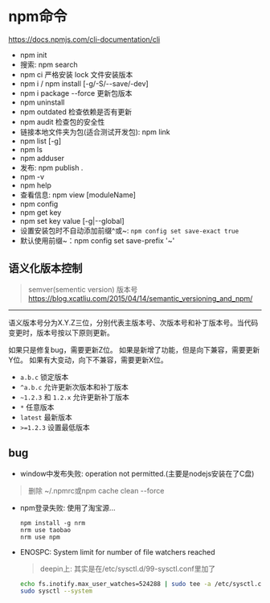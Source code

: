 # npm命令

https://docs.npmjs.com/cli-documentation/cli

- npm init
- 搜索: npm search
- npm ci 严格安装 lock 文件安装版本
- npm i / npm install [-g/-S/--save/-dev]
- npm i package --force 更新包版本
- npm uninstall
- npm outdated 检查依赖是否有更新
- npm audit 检查包的安全性
- 链接本地文件夹为包(适合测试开发包): npm link
- npm list [-g]
- npm ls
- npm adduser
- 发布: npm publish .
- npm -v
- npm help
- 查看信息: npm view [moduleName]
- npm config
- npm get key
- npm set key value [-g|--global]
- 设置安装包时不自动添加前缀^或~: `npm config set save-exact true`
- 默认使用前缀~：npm config set save-prefix '~'

## 语义化版本控制
> semver(sementic version)
版本号
https://blog.xcatliu.com/2015/04/14/semantic_versioning_and_npm/
----------------------------------------------------------------

语义版本号分为X.Y.Z三位，分别代表主版本号、次版本号和补丁版本号。当代码变更时，版本号按以下原则更新。

如果只是修复bug，需要更新Z位。
如果是新增了功能，但是向下兼容，需要更新Y位。
如果有大变动，向下不兼容，需要更新X位。
- `a.b.c` 锁定版本
- `^a.b.c` 允许更新次版本和补丁版本
- `~1.2.3` 和 `1.2.x` 允许更新补丁版本
- `*` 任意版本
- `latest` 最新版本
- `>=1.2.3` 设置最低版本

## bug

- window中发布失败: operation not permitted.(主要是nodejs安装在了C盘)

> 删除 ~/.npmrc或npm cache clean --force

- npm登录失败: 使用了淘宝源...
  ```
  npm install -g nrm 
  nrm use taobao
  nrm use npm
  ```
- ENOSPC: System limit for number of file watchers reached
  > deepin上: 其实是在/etc/sysctl.d/99-sysctl.conf里加了
  >

  ```bash
  echo fs.inotify.max_user_watches=524288 | sudo tee -a /etc/sysctl.conf && sudo sysctl -p
  sudo sysctl --system
  ```
